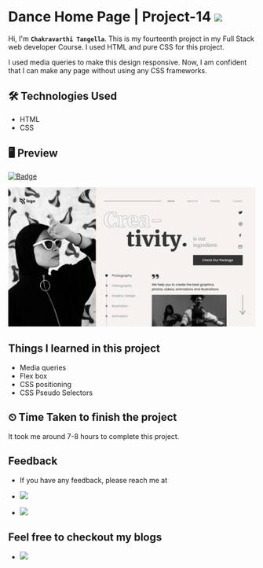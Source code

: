 # Dance Home Page | Project-14 ![](https://img.shields.io/badge/Technologies-HTML--CSS-blue)

Hi, I'm **`Chakravarthi Tangella`**. This is my fourteenth project in my Full Stack web developer Course. I used HTML and pure CSS for this project.

I used media queries to make this design responsive. Now, I am confident that I can make any page without using any CSS frameworks.

## 🛠 Technologies Used

- HTML
- CSS

## 🖥 Preview

[![Badge](https://img.shields.io/badge/Project--Link-Website-orange)](https://chakravarthi-dance-landing-page.netlify.app/)

![](images/14.png)

## Things I learned in this project

- Media queries
- Flex box
- CSS positioning
- CSS Pseudo Selectors

## ⏲ Time Taken to finish the project

It took me around 7-8 hours to complete this project.

## Feedback

- If you have any feedback, please reach me at

- [![](https://img.shields.io/badge/LinkedIn-0077B5?style=for-the-badge&logo=linkedin&logoColor=white)](https://www.linkedin.com/in/chakravarthi-tangella/)
- [![](https://img.shields.io/badge/Twitter-1DA1F2?style=for-the-badge&logo=twitter&logoColor=white)](https://twitter.com/Chakravarthi52)

## Feel free to checkout my blogs

- [![](https://img.shields.io/badge/Hashnode-2962FF?style=for-the-badge&logo=hashnode&logoColor=white)](https://chakravarthi.hashnode.dev/)
